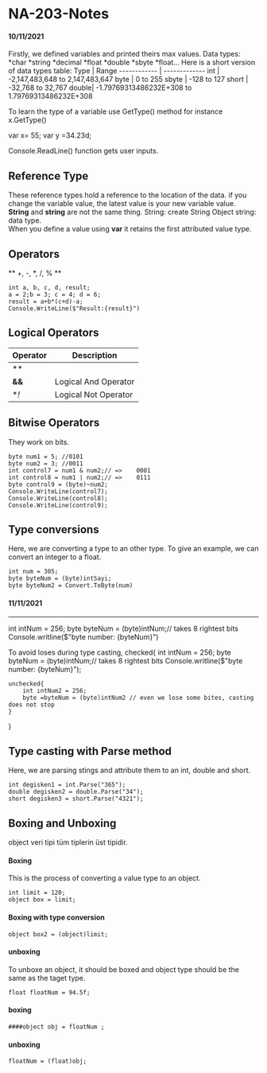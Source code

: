 # NA-203-Notes

#### 10/11/2021
Firstly, we defined variables and printed theirs max values.
Data types: *char *string  *decimal  *float  *double *sbyte  *float...
Here is a short version of data types table:
Type | Range
------------ | -------------
int | -2,147,483,648 to 2,147,483,647
byte | 0 to 255
sbyte | -128 to 127
short | -32,768 to 32,767
double| -1.79769313486232E+308 to 1.79769313486232E+308

To learn the type of a variable use GetType() method for instance x.GetType()

var x= 55;
var y =34.23d; 

Console.ReadLine() function gets user inputs.

## Reference Type
These reference types hold a reference to the location of the data.
if you change the variable value, the latest value is your new variable value.<br />
**String** and **string** are not the same thing. String:  create String Object
string: data type.<br /> When you define a value using **var** it retains the first attributed value type.


## Operators

** +, -, *, /, % **
```
int a, b, c, d, result;
a = 2;b = 3; c = 4; d = 6;
result = a+b*(c+d)-a;
Console.WriteLine($"Result:{result}")
```


## Logical Operators
 

Operator | Description
------------ | -------------
**||** |  Logical Or Operator
**&&** | Logical And Operator
**!* | Logical Not Operator 

## Bitwise Operators
They work on bits.

```
byte num1 = 5; //0101
byte num2 = 3; //0011
int control7 = num1 & num2;// =>    0001
int control8 = num1 | num2;// =>    0111
byte control9 = (byte)~num2;
Console.WriteLine(control7);
Console.WriteLine(control8);
Console.WriteLine(control9);
```

## Type conversions
Here, we are converting a type to an other type. To give an example, we can convert an integer to a float.

```
int num = 305;
byte byteNum = (byte)intSayi;
byte byteNum2 = Convert.ToByte(num)
```

#### 11/11/2021
-------------------------------------------------------------
int intNum = 256;
byte byteNum = (byte)intNum;// takes 8 rightest bits 
Console.writline($"byte number: {byteNum}")

To avoid loses during type casting,
checked{
    int intNum = 256;
    byte byteNum = (byte)intNum;// takes 8 rightest bits 
    Console.writline($"byte number: {byteNum}");

    unchecked{
        int ıntNum2 = 256;
        byte =byteNum = (byte)intNum2 // even we lose some bites, casting does not stop
    }

} 

## Type casting with Parse method
Here, we are parsing stings and attribute them to an int, double and short.
```
int degisken1 = int.Parse("365");
double degisken2 = double.Parse("34");
short degisken3 = short.Parse("4321");
```

## Boxing and Unboxing
object  veri tipi tüm tiplerin üst tipidir.
#### Boxing
This is the process of converting  a value type to an object.

```
int limit = 120;
object box = limit;
```
#### Boxing with type conversion
```
object box2 = (object)limit;
```
#### unboxing
To unboxe an object, it should be boxed and object type should be the same as the taget type.

```
float floatNum = 94.5f;
```
#### boxing
```
####object obj = floatNum ;
```
#### unboxing
```
floatNum = (float)obj;
 ```



